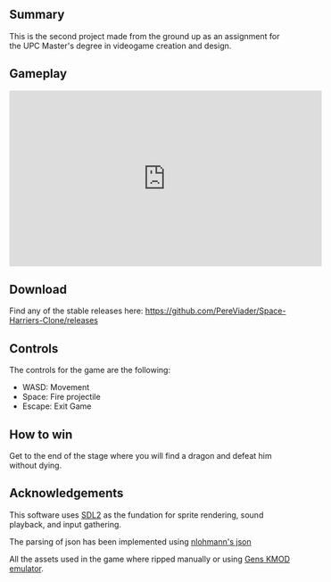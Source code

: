 ## Summary

This is the second project made from the ground up as an assignment for the UPC Master's degree in videogame creation and design.

## Gameplay

<iframe  width="560" height="315" src="https://www.youtube.com/embed/C0DPdy98e4c" frameborder="0" gesture="media" allow="encrypted-media" allowfullscreen></iframe>

## Download

Find any of the stable releases here: https://github.com/PereViader/Space-Harriers-Clone/releases

## Controls

The controls for the game are the following:

- WASD: Movement
- Space: Fire projectile
- Escape: Exit Game

## How to win

Get to the end of the stage where you will find a dragon and defeat him without dying.

## Acknowledgements

This software uses [SDL2](https://www.libsdl.org/index.php) as the fundation for sprite rendering, sound playback, and input gathering.

The parsing of json has been implemented using [nlohmann's json](https://github.com/nlohmann/json) 

All the assets used in the game where ripped manually or using [Gens KMOD emulator](http://gendev.spritesmind.net/page-gensK.html).
